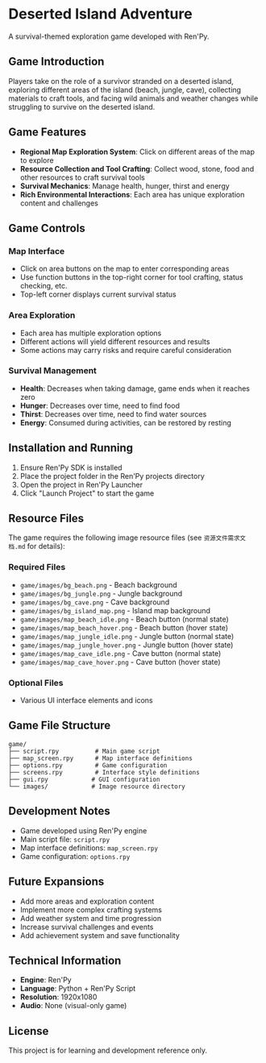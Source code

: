 # Deserted Island Adventure

A survival-themed exploration game developed with Ren'Py.

## Game Introduction

Players take on the role of a survivor stranded on a deserted island, exploring different areas of the island (beach, jungle, cave), collecting materials to craft tools, and facing wild animals and weather changes while struggling to survive on the deserted island.

## Game Features

- **Regional Map Exploration System**: Click on different areas of the map to explore
- **Resource Collection and Tool Crafting**: Collect wood, stone, food and other resources to craft survival tools
- **Survival Mechanics**: Manage health, hunger, thirst and energy
- **Rich Environmental Interactions**: Each area has unique exploration content and challenges

## Game Controls

### Map Interface
- Click on area buttons on the map to enter corresponding areas
- Use function buttons in the top-right corner for tool crafting, status checking, etc.
- Top-left corner displays current survival status

### Area Exploration
- Each area has multiple exploration options
- Different actions will yield different resources and results
- Some actions may carry risks and require careful consideration

### Survival Management
- **Health**: Decreases when taking damage, game ends when it reaches zero
- **Hunger**: Decreases over time, need to find food
- **Thirst**: Decreases over time, need to find water sources
- **Energy**: Consumed during activities, can be restored by resting

## Installation and Running

1. Ensure Ren'Py SDK is installed
2. Place the project folder in the Ren'Py projects directory
3. Open the project in Ren'Py Launcher
4. Click "Launch Project" to start the game

## Resource Files

The game requires the following image resource files (see `资源文件需求文档.md` for details):

### Required Files
- `game/images/bg_beach.png` - Beach background
- `game/images/bg_jungle.png` - Jungle background  
- `game/images/bg_cave.png` - Cave background
- `game/images/bg_island_map.png` - Island map background
- `game/images/map_beach_idle.png` - Beach button (normal state)
- `game/images/map_beach_hover.png` - Beach button (hover state)
- `game/images/map_jungle_idle.png` - Jungle button (normal state)
- `game/images/map_jungle_hover.png` - Jungle button (hover state)
- `game/images/map_cave_idle.png` - Cave button (normal state)
- `game/images/map_cave_hover.png` - Cave button (hover state)

### Optional Files
- Various UI interface elements and icons

## Game File Structure

```
game/
├── script.rpy          # Main game script
├── map_screen.rpy      # Map interface definitions
├── options.rpy         # Game configuration
├── screens.rpy         # Interface style definitions
├── gui.rpy            # GUI configuration
└── images/            # Image resource directory
```

## Development Notes

- Game developed using Ren'Py engine
- Main script file: `script.rpy`
- Map interface definitions: `map_screen.rpy`
- Game configuration: `options.rpy`

## Future Expansions

- Add more areas and exploration content
- Implement more complex crafting systems
- Add weather system and time progression
- Increase survival challenges and events
- Add achievement system and save functionality

## Technical Information

- **Engine**: Ren'Py
- **Language**: Python + Ren'Py Script
- **Resolution**: 1920x1080
- **Audio**: None (visual-only game)

## License

This project is for learning and development reference only.
